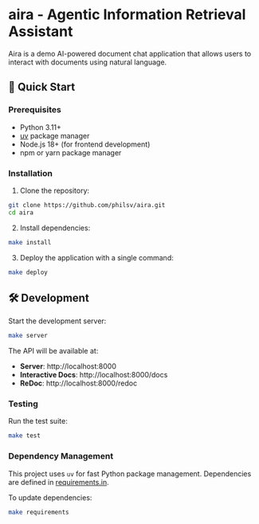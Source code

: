 # aira - Agentic Information Retrieval Assistant

Aira is a demo AI-powered document chat application that allows users to interact with documents using natural language.

## 🚀 Quick Start

### Prerequisites

- Python 3.11+
- [uv](https://docs.astral.sh/uv/) package manager
- Node.js 18+ (for frontend development)
- npm or yarn package manager

### Installation

1. Clone the repository:

```bash
git clone https://github.com/philsv/aira.git
cd aira
```

2. Install dependencies:

```bash
make install
```

3. Deploy the application with a single command:

```bash
make deploy
```

## 🛠️ Development

Start the development server:

```bash
make server
```

The API will be available at:

- **Server**: http://localhost:8000
- **Interactive Docs**: http://localhost:8000/docs
- **ReDoc**: http://localhost:8000/redoc

### Testing

Run the test suite:

```bash
make test
```

### Dependency Management

This project uses `uv` for fast Python package management. Dependencies are defined in [requirements.in](requirements.in).

To update dependencies:

```bash
make requirements
```
